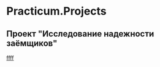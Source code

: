 # Practicum.Projects
## Проект "Исследование надежности заёмщиков"
[ffff](https://github.com/ossa378/Practicum.Projects/tree/main/Исследование%20надежности%20заемщиков)
